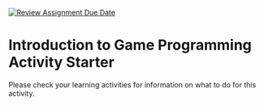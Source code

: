 [![Review Assignment Due Date](https://classroom.github.com/assets/deadline-readme-button-22041afd0340ce965d47ae6ef1cefeee28c7c493a6346c4f15d667ab976d596c.svg)](https://classroom.github.com/a/YN4v3gu0)
# Introduction to Game Programming Activity Starter
Please check your learning activities for information on what to do for this activity.
